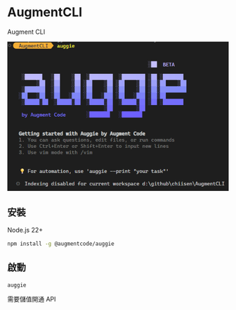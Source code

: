 # AugmentCLI
Augment CLI

![Auggie](/images/Auggie.png)

## 安裝
Node.js 22+
```bash
npm install -g @augmentcode/auggie
```

## 啟動
```bash
auggie
```
需要儲值開通 API
